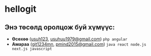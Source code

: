 # hellogit

Энэ төсөлд оролцож буй хүмүүс:
------------------------------

* **Өсөхөө** ([usuh123](https://github.com/git1234mn), usuhuu1979@gmail.com) `php angular`
* **Амараа** ([git1234mn](https://github.com/git1234mn), pmind2015@gmail.com) `java react node.js next.js javascript`
